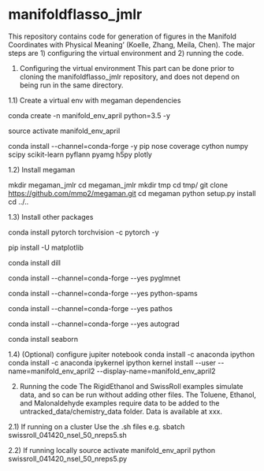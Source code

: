 # manifoldflasso_jmlr
This repository contains code for generation of figures in the Manifold Coordinates with Physical Meaning’ (Koelle, Zhang, Meila, Chen).
The major steps are 1) configuring the virtual environment and 2) running the code.

1) Configuring the virtual environment
This part can be done prior to cloning the manifoldflasso_jmlr repository, and does not depend on being run in the same directory.

1.1) Create a virtual env with megaman dependencies

conda create -n manifold_env_april python=3.5 -y

source activate manifold_env_april

conda install --channel=conda-forge -y pip nose coverage cython numpy scipy scikit-learn pyflann pyamg h5py plotly

1.2) Install megaman

mkdir megaman_jmlr
cd megaman_jmlr
mkdir tmp
cd tmp/
git clone https://github.com/mmp2/megaman.git
cd megaman
python setup.py install
cd ../..

1.3) Install other packages

conda install pytorch torchvision -c pytorch -y

pip install -U matplotlib

conda install dill

conda install --channel=conda-forge --yes pyglmnet

conda install --channel=conda-forge --yes python-spams

conda install --channel=conda-forge --yes pathos

conda install --channel=conda-forge --yes autograd

conda install seaborn

1.4) (Optional) configure jupiter notebook
conda install -c anaconda ipython
conda install -c anaconda ipykernel
ipython kernel install --user --name=manifold_env_april2 --display-name=manifold_env_april2

2) Running the code
The RigidEthanol and SwissRoll examples simulate data, and so can be run without adding other files.  The Toluene, Ethanol, and Malonaldehyde examples require data to be added to the untracked_data/chemistry_data folder.  Data is available at xxx.

2.1) If running on a cluster
Use the .sh files e.g. 
sbatch swissroll_041420_nsel_50_nreps5.sh

2.2) If running locally
source activate manifold_env_april
python swissroll_041420_nsel_50_nreps5.py





